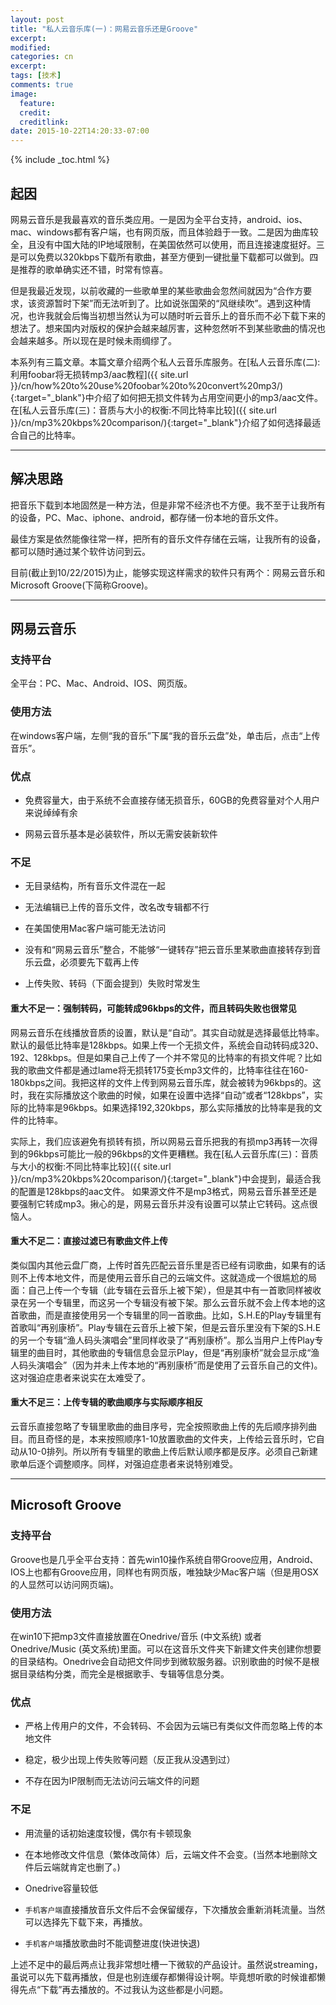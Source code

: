 ```yaml
---
layout: post
title: "私人云音乐库(一)：网易云音乐还是Groove"
excerpt:
modified:
categories: cn
excerpt:
tags: [技术]
comments: true
image:
  feature: 
  credit: 
  creditlink:
date: 2015-10-22T14:20:33-07:00
---
```


{% include _toc.html %}

## 起因

网易云音乐是我最喜欢的音乐类应用。一是因为全平台支持，android、ios、mac、windows都有客户端，也有网页版，而且体验趋于一致。二是因为曲库较全，且没有中国大陆的IP地域限制，在美国依然可以使用，而且连接速度挺好。三是可以免费以320kbps下载所有歌曲，甚至方便到一键批量下载都可以做到。四是推荐的歌单确实还不错，时常有惊喜。

但是我最近发现，以前收藏的一些歌单里的某些歌曲会忽然间就因为“合作方要求，该资源暂时下架”而无法听到了。比如说张国荣的“风继续吹”。遇到这种情况，也许我就会后悔当初想当然认为可以随时听云音乐上的音乐而不必下载下来的想法了。想来国内对版权的保护会越来越厉害，这种忽然听不到某些歌曲的情况也会越来越多。所以现在是时候未雨绸缪了。

本系列有三篇文章。本篇文章介绍两个私人云音乐库服务。在[私人云音乐库(二):利用foobar将无损转mp3/aac教程]({{ site.url }}/cn/how%20to%20use%20foobar%20to%20convert%20mp3/){:target="_blank"}中介绍了如何把无损文件转为占用空间更小的mp3/aac文件。在[私人云音乐库(三)：音质与大小的权衡:不同比特率比较]({{ site.url }}/cn/mp3%20kbps%20comparison/){:target="_blank"}介绍了如何选择最适合自己的比特率。

---

## 解决思路

把音乐下载到本地固然是一种方法，但是非常不经济也不方便。我不至于让我所有的设备，PC、Mac、iphone、android，都存储一份本地的音乐文件。

最佳方案是依然能像往常一样，把所有的音乐文件存储在云端，让我所有的设备，都可以随时通过某个软件访问到云。

目前(截止到10/22/2015)为止，能够实现这样需求的软件只有两个：网易云音乐和Microsoft Groove(下简称Groove)。

---

## 网易云音乐

### 支持平台

全平台：PC、Mac、Android、IOS、网页版。

### 使用方法

在windows客户端，左侧“我的音乐”下属“我的音乐云盘”处，单击后，点击“上传音乐”。

### 优点

* 免费容量大，由于系统不会直接存储无损音乐，60GB的免费容量对个人用户来说绰绰有余

* 网易云音乐基本是必装软件，所以无需安装新软件

### 不足

* 无目录结构，所有音乐文件混在一起

* 无法编辑已上传的音乐文件，改名改专辑都不行

* 在美国使用Mac客户端可能无法访问

* 没有和“网易云音乐”整合，不能够“一键转存”把云音乐里某歌曲直接转存到音乐云盘，必须要先下载再上传

* 上传失败、转码（下面会提到）失败时常发生


#### 重大不足一：强制转码，可能转成96kbps的文件，而且转码失败也很常见

网易云音乐在线播放音质的设置，默认是“自动”。其实自动就是选择最低比特率。默认的最低比特率是128kbps。如果上传一个无损文件，系统会自动转码成320、192、128kbps。但是如果自己上传了一个并不常见的比特率的有损文件呢？比如我的歌曲文件都是通过lame将无损转175变长mp3文件的，比特率往往在160-180kbps之间。我把这样的文件上传到网易云音乐库，就会被转为96kbps的。这时，我在实际播放这个歌曲的时候，如果在设置中选择“自动”或者“128kbps”，实际的比特率是96kbps。如果选择192,320kbps，那么实际播放的比特率是我的文件的比特率。

实际上，我们应该避免有损转有损，所以网易云音乐把我的有损mp3再转一次得到的96kbps可能比一般的96kbps的文件更糟糕。我在[私人云音乐库(三)：音质与大小的权衡:不同比特率比较]({{ site.url }}/cn/mp3%20kbps%20comparison/){:target="_blank"}中会提到，最适合我的配置是128kbps的aac文件。
如果源文件不是mp3格式，网易云音乐甚至还是要强制它转成mp3。揪心的是，网易云音乐并没有设置可以禁止它转码。这点很恼人。

#### 重大不足二：直接过滤已有歌曲文件上传

类似国内其他云盘厂商，上传时首先匹配云音乐里是否已经有词歌曲，如果有的话则不上传本地文件，而是使用云音乐自己的云端文件。这就造成一个很尴尬的局面：自己上传一个专辑（此专辑在云音乐上被下架），但是其中有一首歌同样被收录在另一个专辑里，而这另一个专辑没有被下架。那么云音乐就不会上传本地的这首歌曲，而是直接使用另一个专辑里的同一首歌曲。比如，S.H.E的Play专辑里有首歌叫“再别康桥”。Play专辑在云音乐上被下架，但是云音乐里没有下架的S.H.E的另一个专辑“渔人码头演唱会”里同样收录了“再别康桥”。那么当用户上传Play专辑里的曲目时，其他歌曲的专辑信息会显示Play，但是“再别康桥”就会显示成“渔人码头演唱会”（因为并未上传本地的“再别康桥”而是使用了云音乐自己的文件)。这对强迫症患者来说实在太难受了。

#### 重大不足三：上传专辑的歌曲顺序与实际顺序相反

云音乐直接忽略了专辑里歌曲的曲目序号，完全按照歌曲上传的先后顺序排列曲目。而且奇怪的是，本来按照顺序1-10放置歌曲的文件夹，上传给云音乐时，它自动从10-0排列。所以所有专辑里的歌曲上传后默认顺序都是反序。必须自己新建歌单后逐个调整顺序。同样，对强迫症患者来说特别难受。

---

## Microsoft Groove

### 支持平台

Groove也是几乎全平台支持：首先win10操作系统自带Groove应用，Android、IOS上也都有Groove应用，同样也有网页版，唯独缺少Mac客户端（但是用OSX的人显然可以访问网页端)。

### 使用方法

在win10下把mp3文件直接放置在Onedrive/音乐 (中文系统) 或者 Onedrive/Music (英文系统)里面。可以在这音乐文件夹下新建文件夹创建你想要的目录结构。Onedrive会自动把文件同步到微软服务器。识别歌曲的时候不是根据目录结构分类，而完全是根据歌手、专辑等信息分类。

### 优点

* 严格上传用户的文件，不会转码、不会因为云端已有类似文件而忽略上传的本地文件

* 稳定，极少出现上传失败等问题（反正我从没遇到过）

* 不存在因为IP限制而无法访问云端文件的问题

### 不足

* 用流量的话初始速度较慢，偶尔有卡顿现象

* 在本地修改文件信息（繁体改简体）后，云端文件不会变。(当然本地删除文件后云端就肯定也删了。)

* Onedrive容量较低

* `手机客户端`直接播放音乐文件后不会保留缓存，下次播放会重新消耗流量。当然可以选择先下载下来，再播放。

* `手机客户端`播放歌曲时不能调整进度(快进快退)

上述不足中的最后两点让我非常想吐槽一下微软的产品设计。虽然说streaming，虽说可以先下载再播放，但是也别连缓存都懒得设计啊。毕竟想听歌的时候谁都懒得先点“下载”再去播放的。不过我认为这些都是小问题。

